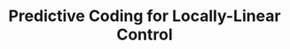 ---
title: "Predictive Coding for Locally-Linear Control"
collection: publications
permalink: /publications/PC3
venue: "The 37th International Conference on Machine Learning (ICML), 2020."
authors: 'Rui Shu*, <b>Tung Nguyen*</b>, Yinlam Chow, Tuan Pham, Khoat Than, Mohammad Ghavamzadeh, Stefano Ermon, Hung Bui'
paper: "https://proceedings.icml.cc/static/paper_files/icml/2020/6329-Paper.pdf"
code: "https://github.com/VinAIResearch/PC3-pytorch"
blog: "https://tung-nd.github.io/posts/2020/07/PC3/"
slide: "https://docs.google.com/presentation/d/1LXkvapjK5aFN-zumnjFTU2JnFYNPv0NVUVdvobY8oWo/edit?usp=sharing"
talk: "https://bit.ly/3f6fG10"
---